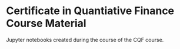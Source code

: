 # Certificate in Quantiative Finance Course Material

Jupyter notebooks created during the course of the CQF course.
